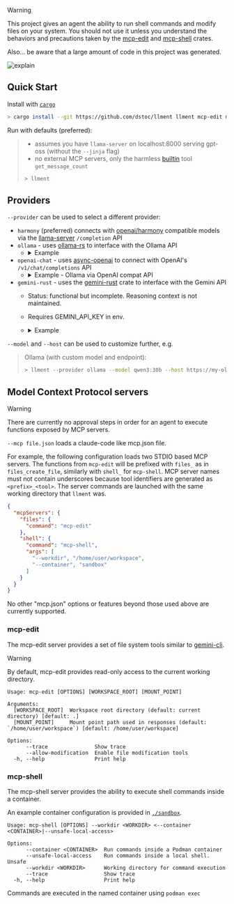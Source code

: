 > [!WARNING]  
> This project gives an agent the ability to run shell commands and modify files on your system.
> You should not use it unless you understand the behaviors and precautions taken by the [mcp-edit](./crates/mcp-edit) and [mcp-shell](./crates/mcp-shell) crates.
>
> Also... be aware that a large amount of code in this project was generated.

![explain](https://github.com/user-attachments/assets/c58bd392-a674-4433-a15f-11791cd5ba4e)

## Quick Start
Install with [`cargo`](https://doc.rust-lang.org/cargo/getting-started/installation.html)
```sh
> cargo install --git https://github.com/dstoc/llment llment mcp-edit mcp-shell
```
Run with defaults (preferred):
> * assumes you have `llama-server` on localhost:8000 serving gpt-oss (without the `--jinja` flag)
> * no external MCP servers, only the harmless [builtin](crates/llment/src/builtins.rs) tool `get_message_count`
> ```sh
> > llment
> ```

## Providers
`--provider` can be used to select a different provider:
* `harmony` (preferred) connects with [openai/harmony](https://github.com/openai/harmony) compatible models via the [llama-server](https://github.com/ggml-org/llama.cpp/tree/master/tools/server) `/completion` API
* `ollama` - uses [ollama-rs](https://crates.io/crates/ollama-rs) to interface with the Ollama API
  * <details>
      <summary>Example</summary>
     
      ```sh
      > llment --host http://localhost:11434 --provider ollama --model qwen3:latest
      ```
    </details>
* `openai-chat` - uses [async-openai](https://crates.io/crates/async-openai) to connect with OpenAI's `/v1/chat/completions` API
  * <details>
      <summary>Example - Ollama via OpenAI compat API</summary>
     
      ```sh
      > llment --host http://localhost:11434 --provider openai-chat --model qwen3:latest
      ```
    </details>
* `gemini-rust` - uses the [gemini-rust](https://crates.io/crates/gemini-rust) crate to interface with the Gemini API
  * Status: functional but incomplete. Reasoning context is not maintained.
  * Requires GEMINI_API_KEY in env.
  * <details>
      <summary>Example</summary>
     
      ```sh
      > GEMINI_API_KEY=... llment --provider gemini-rust --model gemini-2.5-flash
      ```
    </details>
 
`--model` and `--host` can be used to customize further, e.g.

> Ollama (with custom model and endpoint):
> ```sh
> > llment --provider ollama --model qwen3:30b --host https://my-ollama.tailc.ts.net:11434
> ```

## Model Context Protocol servers
> [!WARNING]
> There are currently no approval steps in order for an agent to execute functions exposed by MCP servers.

`--mcp file.json` loads a claude-code like mcp.json file.

For example, the following configuration loads two STDIO based MCP servers.
The functions from `mcp-edit` will be prefixed with `files_` as in `files_create_file`, similarly with `shell_` for `mcp-shell`.
MCP server names must not contain underscores because tool identifiers are generated as `<prefix>_<tool>`.
The server commands are launched with the same working directory that `llment` was.

```json
{
  "mcpServers": {
    "files": {
      "command": "mcp-edit"
    },
    "shell": {
      "command": "mcp-shell",
      "args": [
        "--workdir", "/home/user/workspace",
        "--container", "sandbox"
      ]
    }
  }
}
```

No other "mcp.json" options or features beyond those used above are currently supported. 

### mcp-edit
The mcp-edit server provides a set of file system tools similar to [gemini-cli](https://github.com/google-gemini/gemini-cli/blob/main/docs/tools/file-system.md).

> [!WARNING]
> By default, mcp-edit provides read-only access to the current working directory.

```
Usage: mcp-edit [OPTIONS] [WORKSPACE_ROOT] [MOUNT_POINT]

Arguments:
  [WORKSPACE_ROOT]  Workspace root directory (default: current directory) [default: .]
  [MOUNT_POINT]     Mount point path used in responses (default: `/home/user/workspace`) [default: /home/user/workspace]

Options:
      --trace               Show trace
      --allow-modification  Enable file modification tools
  -h, --help                Print help
```

### mcp-shell
The mcp-shell server provides the ability to execute shell commands inside a container.

An example container configuration is provided in [`./sandbox`](./sandbox).

```
Usage: mcp-shell [OPTIONS] --workdir <WORKDIR> <--container <CONTAINER>|--unsafe-local-access>

Options:
      --container <CONTAINER>  Run commands inside a Podman container
      --unsafe-local-access    Run commands inside a local shell. Unsafe
      --workdir <WORKDIR>      Working directory for command execution
      --trace                  Show trace
  -h, --help                   Print help
```

Commands are executed in the named container using `podman exec`
